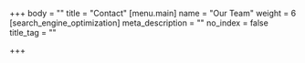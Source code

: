 +++
body = ""
title = "Contact"
[menu.main]
name = "Our Team"
weight = 6
[search_engine_optimization]
meta_description = ""
no_index = false
title_tag = ""

+++
